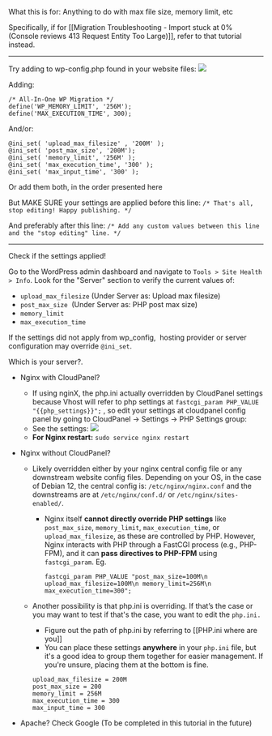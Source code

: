 
What this is for: Anything to do with max file size, memory limit, etc

Specifically, if for [[Migration Troubleshooting - Import stuck at 0% (Console reviews 413 Request Entity Too Large)]], refer to that tutorial instead.

---


Try adding to wp-config.php found in your website files:
![](fqzPSOI.png)

Adding:
```
/* All-In-One WP Migration */
define('WP_MEMORY_LIMIT', '256M');
define('MAX_EXECUTION_TIME', 300);
```

And/or:
```
@ini_set( 'upload_max_filesize' , '200M' );
@ini_set( 'post_max_size', '200M');
@ini_set( 'memory_limit', '256M' );
@ini_set( 'max_execution_time', '300' );
@ini_set( 'max_input_time', '300' );
```

Or add them both, in the order presented here

But MAKE SURE your settings are applied before this line:
`/* That's all, stop editing! Happy publishing. */`

And preferably after this line:
`/* Add any custom values between this line and the "stop editing" line. */`

---

Check if the settings applied!

Go to the WordPress admin dashboard and navigate to `Tools > Site Health > Info`. Look for the "Server" section to verify the current values of:

- `upload_max_filesize` (Under Server as: Upload max filesize)
- `post_max_size`  (Under Server as: PHP post max size)
- `memory_limit`
- `max_execution_time`

If the settings did not apply from wp_config,  hosting provider or server configuration may override `@ini_set`.

Which is your server?.
- Nginx with CloudPanel? 
	- If using nginX, the php.ini actually overridden by CloudPanel settings because Vhost will refer to php settings at `fastcgi_param PHP_VALUE "{{php_settings}}";` , so edit your settings at cloudpanel config panel by going to CloudPanel → Settings → PHP Settings group:
	- See the settings:
	  ![](46xmwaA.png)
	- **For Nginx restart:** `sudo service nginx restart`
    
- Nginx without CloudPanel? 
	- Likely overridden either by your nginx central config file or any downstream website config files. Depending on your OS, in the case of Debian 12, the central config is:
	  `/etc/nginx/nginx.conf` and the downstreams are at `/etc/nginx/conf.d/` or `/etc/nginx/sites-enabled/`.
		- Nginx itself **cannot directly override PHP settings** like `post_max_size`, `memory_limit`, `max_execution_time`, or `upload_max_filesize`, as these are controlled by PHP. However, Nginx interacts with PHP through a FastCGI process (e.g., PHP-FPM), and it can **pass directives to PHP-FPM** using `fastcgi_param`. Eg.
		  ```
		  fastcgi_param PHP_VALUE "post_max_size=100M\n upload_max_filesize=100M\n memory_limit=256M\n max_execution_time=300";
			```
	- Another possibility is that php.ini is overriding. If that’s the case or you may want to test if that's the case, you want to edit the `php.ini.`
		- Figure out the path of php.ini by referring to [[PHP.ini where are you]]
		- You can place these settings **anywhere** in your `php.ini` file, but it's a good idea to group them together for easier management. If you're unsure, placing them at the bottom is fine.
		  
		```
		upload_max_filesize = 200M  
		post_max_size = 200  
		memory_limit = 256M  
		max_execution_time = 300  
		max_input_time = 300
		```


- Apache? Check Google (To be completed in this tutorial in the future)